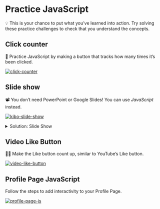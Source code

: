 # Practice JavaScript

<aside>

💡 This is your chance to put what you’ve learned into action. Try solving these practice challenges to check that you understand the concepts.

</aside>

## Click counter

<aside>

🔢 Practice JavaScript by making a button that tracks how many times it’s been clicked.

<!-- TODO: Replace with Replit -->

[![click-counter](https://img.shields.io/static/v1?label=Open%20Project&message=click%20counter&color=blue)](https://classroom.github.com/a/IlUgsNC9)

</aside>

## Slide show

<aside>

📽️ You don’t need PowerPoint or Google Slides! You can use _JavaScript_ instead.

<!-- TODO: Replace with Replit -->

[![kibo-slide-show](https://img.shields.io/static/v1?label=Open%20Project&message=kibo%20slide%20show&color=blue)](https://classroom.github.com/a/OTcC6rdQ)

</aside>

<details><summary>Solution: Slide Show</summary>

<div style="position: relative; padding-bottom: 56.25%; height: 0;"><iframe src="https://youtube.com/embed/Bqw7t_Q3eZw" frameborder="0" webkitallowfullscreen mozallowfullscreen allowfullscreen style="position: absolute; top: 0; left: 0; width: 100%; height: 100%;"></iframe></div>

</details>

## Video Like Button

<aside>

👍🏿 Make the Like button count up, similar to YouTube’s Like button.

<!-- TODO: Replace with Replit -->

[![video-like-button](https://img.shields.io/static/v1?label=Open%20Project&message=video%20like%20button&color=blue)](https://classroom.github.com/a/JD7zzCmT)

</aside>

## Profile Page JavaScript

<aside>

Follow the steps to add interactivity to your Profile Page.

<!-- TODO: Replace with Replit -->

[![profile-page-js](https://img.shields.io/static/v1?label=Open%20Project&message=profile%20page%20js&color=blue)](https://classroom.github.com/a/XYnNkPL8)

</aside>
